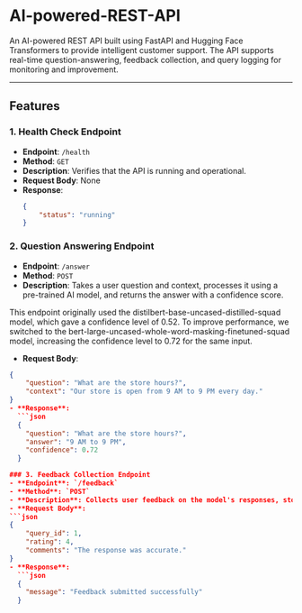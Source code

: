 # AI-powered-REST-API

An AI-powered REST API built using FastAPI and Hugging Face Transformers to provide intelligent customer support. The API supports real-time question-answering, feedback collection, and query logging for monitoring and improvement.

---

## Features

### 1. Health Check Endpoint
- **Endpoint**: `/health`
- **Method**: `GET`
- **Description**: Verifies that the API is running and operational.
- **Request Body**: None
- **Response**:
  ```json
  {
      "status": "running"
  }

### 2. Question Answering Endpoint
- **Endpoint**: `/answer`
- **Method**: `POST`
- **Description**: Takes a user question and context, processes it using a pre-trained AI model, and returns the answer with a confidence score.

This endpoint originally used the distilbert-base-uncased-distilled-squad model, which gave a confidence level of 0.52. To improve performance, we switched to the bert-large-uncased-whole-word-masking-finetuned-squad model, increasing the confidence level to 0.72 for the same input.

- **Request Body**: 
```json
{
    "question": "What are the store hours?",
    "context": "Our store is open from 9 AM to 9 PM every day."
}
- **Response**:
  ```json
  {
    "question": "What are the store hours?",
    "answer": "9 AM to 9 PM",
    "confidence": 0.72
  }

### 3. Feedback Collection Endpoint
- **Endpoint**: `/feedback`
- **Method**: `POST`
- **Description**: Collects user feedback on the model's responses, storing it for future analysis and improvements.
- **Request Body**: 
```json
{
    "query_id": 1,
    "rating": 4,
    "comments": "The response was accurate."
}
- **Response**:
  ```json
  {
    "message": "Feedback submitted successfully"
  }


